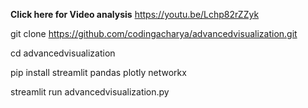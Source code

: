 **Click here for Video analysis** https://youtu.be/Lchp82rZZyk


git clone https://github.com/codingacharya/advancedvisualization.git

cd advancedvisualization

pip install streamlit pandas plotly networkx

streamlit run advancedvisualization.py
